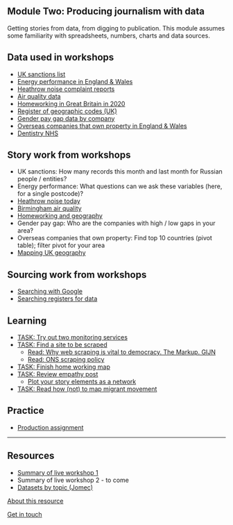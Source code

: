 ## Module Two: Producing journalism with data

Getting stories from data, from digging to publication. This module assumes some familiarity with spreadsheets, numbers, charts and data sources.

## Data used in workshops
- [UK sanctions list](https://www.gov.uk/government/publications/the-uk-sanctions-list)
- [Energy performance in England & Wales](https://epc.opendatacommunities.org/domestic/search)
- [Heathrow noise complaint reports](https://www.heathrow.com/company/local-community/noise/noise-reports-and-statistics/reports)
- [Air quality data](https://uk-air.defra.gov.uk/data/data_selector_service)
- [Homeworking in Great Britain in 2020](https://www.ons.gov.uk/employmentandlabourmarket/peopleinwork/labourproductivity/adhocs/13196homeworkingintheukbrokendownbyunitaryandlocalauthoritydistricts2020)
- [Register of geographic codes (UK)](https://geoportal.statistics.gov.uk/datasets/ons::register-of-geographic-codes-december-2021-for-the-united-kingdom/about)
- [Gender pay gap data by company](https://gender-pay-gap.service.gov.uk/viewing/download)
- [Overseas companies that own property in England & Wales](https://use-land-property-data.service.gov.uk/datasets/ocod)
- [Dentistry NHS](https://github.com/BBC-Data-Unit/NHS_dentists)

## Story work from workshops
- UK sanctions: How many records this month and last month for Russian people / entities?
- Energy performance: What questions can we ask these variables (here, for a single postcode)?
- [Heathrow noise today](https://aodhanlutetiae.github.io/dj_prod/heathrow)
- [Birmingham air quality](https://aodhanlutetiae.github.io/dj_prod/air)
- [Homeworking and geography](https://aodhanlutetiae.github.io/dj_prod/uk_geo_home)
- Gender pay gap: Who are the companies with high / low gaps in your area?
- Overseas companies that own property: Find top 10 countries (pivot table); filter pivot for your area
- [Mapping UK geography](https://aodhanlutetiae.github.io/dj_prod/uk_geo_home)

## Sourcing work from workshops
- [Searching with Google](https://aodhanlutetiae.github.io/dj_prod/search)
- [Searching registers for data](https://aodhanlutetiae.github.io/dj_prod/digging)

## Learning

- [TASK: Try out two monitoring services](https://aodhanlutetiae.github.io/dj_prod/monitoring)
- [TASK: Find a site to be scraped](https://forms.gle/8sDZY6YhumAuVQgCA)
  - [Read: Why web scraping is vital to democracy. The Markup. GIJN](https://gijn.org/2020/12/17/why-web-scraping-is-vital-to-democracy/)
  - [Read: ONS scraping policy](https://www.ons.gov.uk/aboutus/transparencyandgovernance/datastrategy/datapolicies/webscrapingpolicy)
- [TASK: Finish home working map](https://www.youtube.com/watch?v=zG34qg_UlQg)
- [TASK: Review empathy post](https://onlinejournalismblog.com/2020/02/19/empathy-investigative-journalism-story-ideas/)
  - [Plot your story elements as a network](https://kumu.io/)
- [TASK: Read how (not) to map migrant movement](https://thecorrespondent.com/664/how-maps-in-the-media-make-us-more-negative-about-migrants/738023272448-bac255ba)

## Practice

- [Production assignment](https://aodhanlutetiae.github.io/dj_prod/assign)

---
## Resources

- [Summary of live workshop 1](workshop_one_summary.pdf)
- Summary of live workshop 2 - to come
- [Datasets by topic (Jomec)](https://aodhanlutetiae.github.io/j_book/intro.html)

[About this resource](https://aodhanlutetiae.github.io/dj_prod/about)

[Get in touch](mailto:odonnella4@cardiff.ac.uk)

